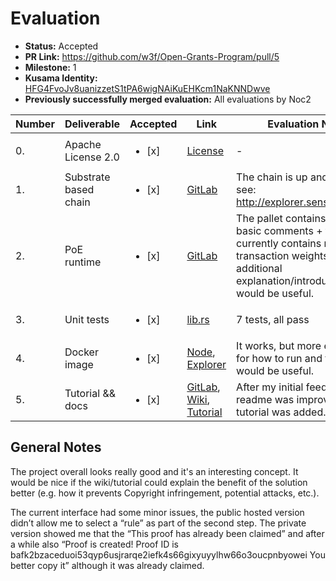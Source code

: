 # Evaluation

* **Status:** Accepted
* **PR Link:** https://github.com/w3f/Open-Grants-Program/pull/5 
* **Milestone:** 1
* **Kusama Identity:** [HFG4FvoJv8uanizzetS1tPA6wigNAiKuEHKcm1NaKNNDwve](https://polkascan.io/pre/kusama/account/HFG4FvoJv8uanizzetS1tPA6wigNAiKuEHKcm1NaKNNDwve)
* **Previously successfully merged evaluation:** All evaluations by Noc2

| Number | Deliverable | Accepted | Link | Evaluation Notes |
| ------------- | ------------- | ------------- | ------------- |------------- |
| 0. | Apache License 2.0 | <ul><li>[x] </li></ul>|[License](https://gitlab.com/sensio_group/starter/-/blob/master/LICENSE)| - |
| 1. | Substrate based chain |<ul><li>[x] </li></ul>| [GitLab](https://gitlab.com/sensio_group/network-node) | The chain is up and running see: http://explorer.sensio.network/ | 
| 2.  | PoE runtime	 |<ul><li>[x] </li></ul>|[GitLab](https://gitlab.com/sensio_group/network-node/-/tree/master/pallets/poe)| The pallet contains some basic comments + tests. It currently contains no transaction weights. Some additional explanation/introduction would be useful. | 
| 3. | Unit tests |<ul><li>[x] </li></ul>|[lib.rs](https://gitlab.com/sensio_group/network-node/-/blob/10-merge-requests-from-here-improvements-in-general-for-0-2-0/pallets/poe/src/lib.rs)| 7 tests, all pass| 
| 4. | Docker image |<ul><li>[x] </li></ul>|[Node](https://hub.docker.com/r/7signals/sensio), [Explorer](https://hub.docker.com/r/7signals/sensio-explorer) | It works, but more explanation for how to run and test it would be useful. | 
| 5. | Tutorial && docs |<ul><li>[x] </li></ul>| [GitLab](https://gitlab.com/sensio_group/starter), [Wiki](https://wiki.sensio.dev), [Tutorial](https://wiki.sensio.dev/#/tutorials?id=intro-to-sensio-network-rules-and-proofs) | After my initial feedback the readme was improved and a tutorial was added.  | 

## General Notes

The project overall looks really good and it's an interesting concept. It would be nice if the wiki/tutorial could explain the benefit of the solution better (e.g. how it prevents Copyright infringement, potential attacks, etc.). 

The current interface had some minor issues, the public hosted version didn’t allow me to select a “rule” as part of the second step. The private version showed me that the “This proof has already been claimed” and after a while also “Proof is created! Proof ID is bafk2bzaceduoi53qyp6usjrarqe2iefk4s66gixyuyylhw66o3oucpnbyowei You better copy it” although it was already claimed. 
